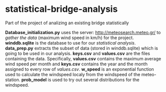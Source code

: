 # statistical-bridge-analysis
Part of the project of analizing an existing bridge statistically

  **Database_initialization.py** uses the server: http://meteosearch.meteo.gr/ to *gather the data* (maximum wind speed in km/h) for the 			project.
  **winddb.sqlite** is the database to use for our *statistical analysis*.
	**data_prep.py** extracts the subset of data (stored in winddb.sqlite) which is going to be used in our analysis.
	**keys.csv** and **values.csv** are the files containing the data.
	Specifically, **values.csv** contains the maximum average wind speed per month and **keys.csv** contains the year and the month assigned 	 to every row of *values.csv*.
	**w_speed** is an exponential function used to calculate the windspeed localy from the windspeed of the meteo-station.
	**prob_model** is used to try out several distributions for the windspeed.
	
